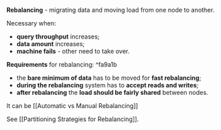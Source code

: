 **Rebalancing** - migrating data and moving load from one node to another.

Necessary when:
- **query throughput** increases;
- **data amount** increases;
- **machine fails** - other need to take over.

 **Requirements** for rebalancing: ^fa9a1b
- the **bare minimum of data** has to be moved for **fast rebalancing**;
- **during the rebalancing** system has to **accept reads and writes**;
- **after rebalancing** the **load should be fairly shared** between nodes.

It can be [[Automatic vs Manual Rebalancing]]

See [[Partitioning Strategies for Rebalancing]].

